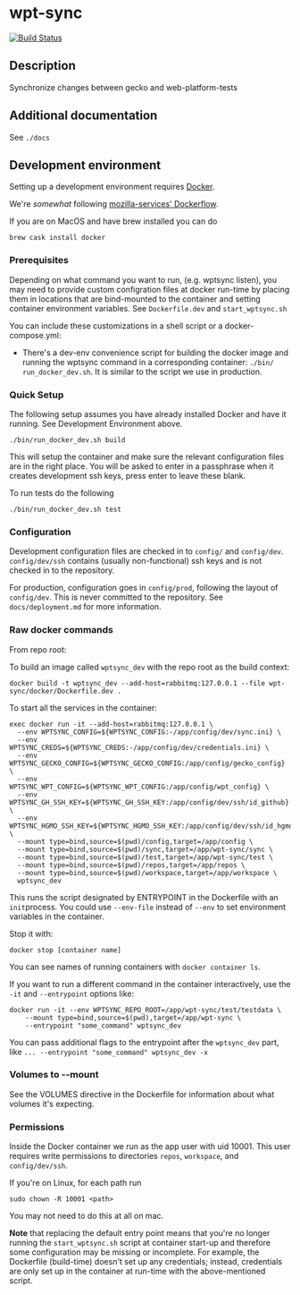 # wpt-sync

[![Build Status](https://travis-ci.org/mozilla/wpt-sync.svg?branch=master)](https://travis-ci.org/mozilla/wpt-sync)

## Description

Synchronize changes between gecko and web-platform-tests

## Additional documentation

See `./docs`

## Development environment

Setting up a development environment
requires [Docker](https://www.docker.com/).

We're _somewhat_ following [mozilla-services' Dockerflow](https://github.com/mozilla-services/Dockerflow).

If you are on MacOS and have brew installed you can do

```
brew cask install docker
```

### Prerequisites

Depending on what command you want to run, (e.g. wptsync listen), you
may need to provide custom configration files at docker run-time by
placing them in locations that are bind-mounted to the container and
setting container environment variables. See `Dockerfile.dev` and
`start_wptsync.sh`

You can include these customizations in a shell script or a docker-compose.yml:

*   There's a dev-env convenience script for building the docker image and
    running the wptsync command in a corresponding container: `./bin/
    run_docker_dev.sh`. It is similar to the script we use in production.

### Quick Setup

The following setup assumes you have already installed Docker and have it running.
See Development Environment above.

```
./bin/run_docker_dev.sh build
```
This will setup the container and make sure the relevant configuration files are in the right place.
You will be asked to enter in a passphrase when it creates development ssh keys, press enter
to leave these blank.

To run tests do the following

```
./bin/run_docker_dev.sh test
```

### Configuration

Development configuration files are checked in to `config/` and
`config/dev`. `config/dev/ssh` contains (usually non-functional) ssh keys
and is not checked in to the repository.

For production, configuration goes in `config/prod`, following the
layout of `config/dev`. This is never committed to the repository. See
`docs/deployment.md` for more information.

### Raw docker commands

From repo root:

To build an image called `wptsync_dev` with the repo root as the build context:

```
docker build -t wptsync_dev --add-host=rabbitmq:127.0.0.1 --file wpt-sync/docker/Dockerfile.dev .
```


To start all the services in the container:

```
exec docker run -it --add-host=rabbitmq:127.0.0.1 \
  --env WPTSYNC_CONFIG=${WPTSYNC_CONFIG:-/app/config/dev/sync.ini} \
  --env WPTSYNC_CREDS=${WPTSYNC_CREDS:-/app/config/dev/credentials.ini} \
  --env WPTSYNC_GECKO_CONFIG=${WPTSYNC_GECKO_CONFIG:/app/config/gecko_config} \
  --env WPTSYNC_WPT_CONFIG=${WPTSYNC_WPT_CONFIG:/app/config/wpt_config} \
  --env WPTSYNC_GH_SSH_KEY=${WPTSYNC_GH_SSH_KEY:/app/config/dev/ssh/id_github} \
  --env WPTSYNC_HGMO_SSH_KEY=${WPTSYNC_HGMO_SSH_KEY:/app/config/dev/ssh/id_hgmo} \
  --mount type=bind,source=$(pwd)/config,target=/app/config \
  --mount type=bind,source=$(pwd)/sync,target=/app/wpt-sync/sync \
  --mount type=bind,source=$(pwd)/test,target=/app/wpt-sync/test \
  --mount type=bind,source=$(pwd)/repos,target=/app/repos \
  --mount type=bind,source=$(pwd)/workspace,target=/app/workspace \
  wptsync_dev
```

This runs the script designated by ENTRYPOINT in the Dockerfile with an `init`process. You could use `--env-file` instead of `--env` to set environment variables in the container.

Stop it with:

```
docker stop [container name]
```

You can see names of running containers with `docker container ls`.

If you want to run a different command in the container
interactively, use the `-it` and `--entrypoint` options like:


```
docker run -it --env WPTSYNC_REPO_ROOT=/app/wpt-sync/test/testdata \
    --mount type=bind,source=$(pwd),target=/app/wpt-sync \
    --entrypoint "some_command" wptsync_dev
```

You can pass additional flags to the entrypoint after the `wptsync_dev` part, like `... --entrypoint "some_command" wptsync_dev -x`

### Volumes to --mount

See the VOLUMES directive in the Dockerfile for information about what
volumes it's expecting.

### Permissions

Inside the Docker container we run as the app user with uid 10001. This user
requires write permissions to directories `repos`, `workspace`, and
`config/dev/ssh`.

If you're on Linux, for each path run

```
sudo chown -R 10001 <path>
```

You may not need to do this at all on mac.

__Note__ that replacing the default entry point means that you're no longer running the `start_wptsync.sh` script at container start-up and therefore some
configuration may be missing or incomplete. For example, the Dockerfile (build-time) doesn't set up any credentials; instead, credentials are only set up in the container at run-time with the above-mentioned script.
